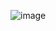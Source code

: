 ![image](https://user-images.githubusercontent.com/68372094/157149491-4e657239-ffa9-4a70-b295-14761a564eb6.png)
